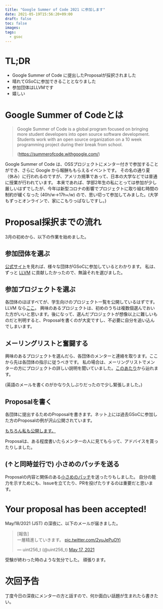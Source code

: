 ```yaml
---
title: "Google Summer of Code 2021 に参加します"
date: 2021-05-19T15:56:20+09:00
draft: false
toc: false
images:
tags:
  - gsoc
---
```




# TL;DR

- Google Summer of Code に提出したProposalが採択されました
- 晴れてGSoCに参加できることとなりました
- 参加団体はLLVMです
- 嬉しい

# Google Summer of Codeとは

> Google Summer of Code is a global program focused on bringing more  student developers into open source software development. Students work  with an open source organization on a 10 week programming project during their break from school.
>
> (https://summerofcode.withgoogle.com/)

Google Summer of Code は、OSSプロジェクトにメンター付きで参加することができ、さらに Google から報酬ももらえるイベントです。
その名の通り夏（休み）に行われるのですが、アメリカ規準であって、日本の大学などでは普通に授業が行われています。
本来であれば、学部2年生の私にとっては参加が少し厳しいはずでしたが、今年は新型コロナの影響でプロジェクトに取り組む時間の制約が緩くなった (40h/w→17h+/w) ので、思い切って参加してみました。(大学もずっとオンラインで、家にこもりっぱなしですし。)

# Proposal採択までの流れ

3月の初めから、以下の作業を始めました。

## 参加団体を選ぶ

[公式サイト](https://summerofcode.withgoogle.com/organizations/)を見れば、様々な団体がGSoCに参加しているとわかります。
私は、ずっと [LLVM](https://llvm.org/) に貢献したかったので、無論それを選びました。

## 参加プロジェクトを選ぶ

各団体のほぼすべてが、学生向けのプロジェクト一覧を公開しているはずです。LLVM なら[ここ](https://llvm.org/OpenProjects.html)。
興味のあるプロジェクトは、初めのうちは複数個選んでおいた方がいいと思います。後になって、選んだプロジェクトが想像以上に難しいものだと判明すると、Proposalを書くのが大変ですし、不必要に自分を追い込んでしまいます。

## メーリングリストと奮闘する

興味のあるプロジェクトを選んだら、各団体のメンターと連絡を取ります。ここから先は各団体の指示に従うべきです。
私の場合は、メーリングリストでメンターの方にプロジェクトの詳しい説明を聞いていました。[このあたり](https://lists.llvm.org/pipermail/llvm-dev/2021-March/149058.html)から辿れます。

(英語のメールを書くのがかなり久しぶりだったので少し緊張しました。)

## Proposalを書く

各団体に提出するためのProposalを書きます。ネット上には過去GSoCに参加した方のProposalの例が沢山公開されています。

[もちろん私も公開します。](https://docs.google.com/document/d/1UhKyBsVCwuN7VCbaQRVdklY9CCsGM04EcvhLHO0A-UQ/edit?usp=sharing)

Proposalは、ある程度書いたらメンターの人に見てもらって、アドバイスを貰ったりしました。

## (↑と同時並行で) 小さめのパッチを送る

Proposalの内容と関係のある[小さめのパッチ](https://reviews.llvm.org/D99149)を送ったりもしました。
自分の能力を示すためにも、Issueを立てたり、PRを投げたりするのは重要だと思います。

# Your proposal has been accepted!

May/18/2021 (JST) の深夜に、以下のメールが届きました。

<blockquote class="twitter-tweet"><p lang="ja"  dir="ltr">[報告]<br>一層精進していきます。 <a  href="https://t.co/2yuJePuOYi">pic.twitter.com/2yuJePuOYi</a></p>— uint256_t (@uint256_t) <a  href="https://twitter.com/uint256_t/status/1394347867628703746?ref_src=twsrc%5Etfw">May 17, 2021</a></blockquote> <script async src="https://platform.twitter.com/widgets.js"  charset="utf-8"></script> 

受験が終わった時のような気分でした。
頑張ります。

# 次回予告

丁度今日の深夜にメンターの方と話すので、何か面白い話題が生まれたら書きたい。


